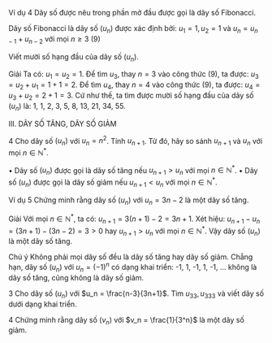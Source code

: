 Ví dụ 4 Dãy số được nêu trong phần mở đầu được gọi là dãy số Fibonacci.

Dãy số Fibonacci là dãy số $(u_n)$ được xác định bởi:
$u_1 = 1, u_2 = 1$ và $u_n = u_{n-1} + u_{n-2}$ với mọi $n \geq 3$ (9)

Viết mười số hạng đầu của dãy số $(u_n)$.

Giải
Ta có: $u_1 = u_2 = 1$.
Để tìm $u_3$, thay $n = 3$ vào công thức (9), ta được: $u_3 = u_2 + u_1 = 1 + 1 = 2$.
Để tìm $u_4$, thay $n = 4$ vào công thức (9), ta được: $u_4 = u_3 + u_2 = 2 + 1 = 3$.
Cứ như thế, ta tìm được mười số hạng đầu của dãy số $(u_n)$ là: 1, 1, 2, 3, 5, 8, 13, 21, 34, 55.

III. DÃY SỐ TĂNG, DÃY SỐ GIẢM

4 Cho dãy số $(u_n)$ với $u_n = n^2$. Tính $u_{n+1}$. Từ đó, hãy so sánh $u_{n+1}$ và $u_n$ với mọi $n \in \mathbb{N}^*$.

• Dãy số $(u_n)$ được gọi là dãy số tăng nếu $u_{n+1} > u_n$ với mọi $n \in \mathbb{N}^*$.
• Dãy số $(u_n)$ được gọi là dãy số giảm nếu $u_{n+1} < u_n$ với mọi $n \in \mathbb{N}^*$.

Ví dụ 5 Chứng minh rằng dãy số $(u_n)$ với $u_n = 3n - 2$ là một dãy số tăng.

Giải
Với mọi $n \in \mathbb{N}^*$, ta có: $u_{n+1} = 3(n+1) - 2 = 3n + 1$.
Xét hiệu: $u_{n+1} - u_n = (3n + 1) - (3n - 2) = 3 > 0$
hay $u_{n+1} > u_n$ với mọi $n \in \mathbb{N}^*$.
Vậy dãy số $(u_n)$ là một dãy số tăng.

Chú ý
Không phải mọi dãy số đều là dãy số tăng hay dãy số giảm. Chẳng hạn, dãy số $(u_n)$ với $u_n = (-1)^n$ có dạng khai triển: -1, 1, -1, 1, -1, ... không là dãy số tăng, cũng không là dãy số giảm.

3 Cho dãy số $(u_n)$ với $u_n = \frac{n-3}{3n+1}$. Tìm $u_{33}, u_{333}$ và viết dãy số dưới dạng khai triển.

4 Chứng minh rằng dãy số $(v_n)$ với $v_n = \frac{1}{3^n}$ là một dãy số giảm.